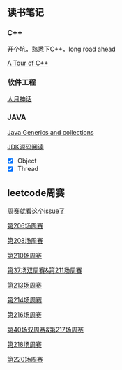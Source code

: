 ## 读书笔记

### C++
开个坑，熟悉下C++，long road ahead

[A Tour of C++](https://github.com/incendi0/Lumos/issues/17)


### 软件工程

[人月神话](https://github.com/incendi0/Lumos/issues/13)

### JAVA

[Java Generics and collections](https://github.com/incendi0/Lumos/issues/2)

[JDK源码阅读](https://github.com/incendi0/Lumos/issues/14)

- [x] Object
- [x] Thread

## leetcode周赛

[周赛就看这个issue了](https://github.com/incendi0/Lumos/issues/15)

[第206场周赛](https://github.com/incendi0/Lumos/issues/1)

[第208场周赛](https://github.com/incendi0/Lumos/issues/3)

[第210场周赛](https://github.com/incendi0/Lumos/issues/4)

[第37场双周赛&第211场周赛](https://github.com/incendi0/Lumos/issues/5)

[第213场周赛](https://github.com/incendi0/Lumos/issues/6)

[第214场周赛](https://github.com/incendi0/Lumos/issues/7)

[第216场周赛](https://github.com/incendi0/Lumos/issues/8)

[第40场双周赛&第217场周赛](https://github.com/incendi0/Lumos/issues/9)

[第218场周赛](https://github.com/incendi0/Lumos/issues/10)

[第220场周赛](https://github.com/incendi0/Lumos/issues/12)

